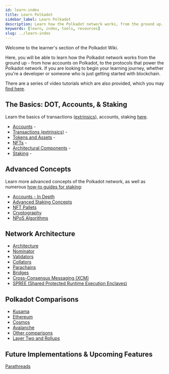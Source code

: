 ```yaml
---
id: learn-index
title: Learn Polkadot
sidebar_label: Learn Polkadot
description: Learn how the Polkadot network works, from the ground up.
keywords: [learn, index, tools, resources]
slug: ../learn-index
---
```


Welcome to the learner's section of the Polkadot Wiki.

Here, you will be able to learn how the Polkadot network works from the ground up - from how
accounts on Polkadot, to the protocols that power the Polkadot network. If you are looking to begin
your learning journey, whether you're a developer or someone who is just getting started with
blockchain.

There are a series of video tutorials which are also provided, which you may
[find here](./learn-video-tutorials.md).

## The Basics: DOT, Accounts, & Staking

Learn the basics of transactions ([extrinsics](./learn-extrinsics)), accounts, staking
[here](./learn-accounts).

- [Accounts](./learn-accounts.md) -
- [Transactions (extrinsics)](./learn-extrinsics.md) -
- [Tokens and Assets](./learn-extrinsics.md) -
- [NFTs](./learn-nft.md) -
- [Architectural Components](./learn-polkadot-host) -
- [Staking](./learn-staking.md) -

## Advanced Concepts

Learn more advanced concepts of the Polkadot network, as well as numerous
[how-to guides for staking](./learn-staking-guides):

- [Accounts - In Depth](./learn-account-advanced)
- [Advanced Staking Concepts](./learn-staking-advanced.md)
- [NFT Pallets](./learn-nft-pallets.md)
- [Cryptography](./learn-cryptography.md)
- [NPoS Algorithms](./learn-phragmen)

## Network Architecture

- [Architecture](./learn-architecture.md)
- [Nominator](./learn-nominator.md)
- [Validators](./learn-validator.md)
- [Collators](./learn-collator.md)
- [Parachains](./learn-parachains.md)
- [Bridges](./learn-bridges.md)
- [Cross-Consensus Messaging (XCM)](./learn-xcm.md)
- [SPREE (Shared Protected Runtime Execution Enclaves)](./learn-spree.md)

## Polkadot Comparisons

- [Kusama](./learn-comparisons-kusama.md)
- [Ethereum](./learn-comparison-ethereum-2.md)
- [Cosmos](./learn-comparisons-cosmos.md)
- [Avalanche](./learn-comparisons-avalanche.md)
- [Other comparisons](./learn-comparisons.md)
- [Layer Two and Rollups](./learn-comparison-rollups.md)

## Future Implementations & Upcoming Features

[Parathreads](./learn-parathreads.md)
